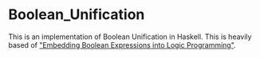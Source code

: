# Boolean_Unification
This is an implementation of Boolean Unification in Haskell. This is heavily based of ["Embedding Boolean Expressions into Logic Programming"](https://core.ac.uk/download/pdf/82206645.pdf). 